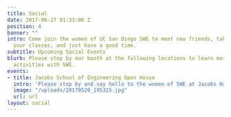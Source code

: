```yaml
---
title: Social
date: 2017-06-27 01:33:00 Z
position: 4
banner: ""
intro: Come join the women of UC San Diego SWE to meet new friends, take a break from
  your classes, and just have a good time.
subtitle: Upcoming Social Events
blurb: Please stop by our booth at the following locations to learn more about social
  activities with SWE.
events:
- title: Jacobs School of Engineering Open House
  intro: 'Please stop by and say hello to the women of SWE at Jacobs Hall from  1:30-3pm '
  image: "/uploads/20170520_195315.jpg"
  url: url
layout: social
---
```

